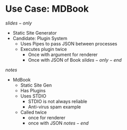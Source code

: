 # Use Case: MDBook
$slides-only$
- Static Site Generator 
- Candidate: Plugin System
    - Uses Pipes to pass JSON between processes
    - Executes plugin twice
        - Once with argument for renderer
        - Once with JSON of Book
$slides-only-end$

$notes$
- MdBook
  - Static Site Gen
  - Has Plugins
  - Uses STDIO
    - STDIO is not always reliable
    - Anti-virus spam example
  - Called twice
    - once for renderer
    - once with JSON
$notes-end$